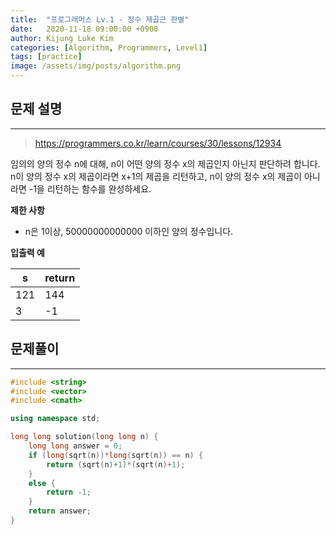 ```yaml
---
title:  "프로그래머스 Lv.1 - 정수 제곱근 판별"
date:   2020-11-18 09:00:00 +0900
author: Kijung Luke Kim
categories: [Algorithm, Programmers, Level1]
tags: [practice]
image: /assets/img/posts/algorithm.png
---
```


## 문제 설명
---

> https://programmers.co.kr/learn/courses/30/lessons/12934

임의의 양의 정수 n에 대해, n이 어떤 양의 정수 x의 제곱인지 아닌지 판단하려 합니다.
n이 양의 정수 x의 제곱이라면 x+1의 제곱을 리턴하고, n이 양의 정수 x의 제곱이 아니라면 -1을 리턴하는 함수를 완성하세요.

**제한 사항**   

- n은 1이상, 50000000000000 이하인 양의 정수입니다.

**입출력 예**

|s|return|
|---|---|
|121|144|
|3|-1|

## 문제풀이
---

```cpp
#include <string>
#include <vector>
#include <cmath>

using namespace std;

long long solution(long long n) {
    long long answer = 0;
    if (long(sqrt(n))*long(sqrt(n)) == n) {
        return (sqrt(n)+1)*(sqrt(n)+1);
    }
    else {
        return -1;
    }
    return answer;
}
```
